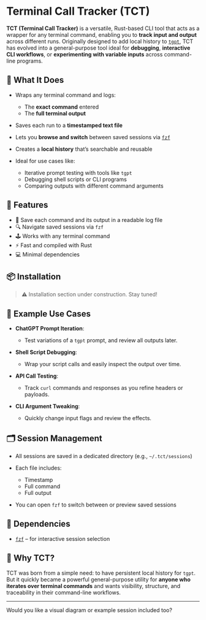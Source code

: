 # Terminal Call Tracker (TCT)

**TCT (Terminal Call Tracker)** is a versatile, Rust-based CLI tool that acts as a wrapper for any terminal command, enabling you to **track input and output** across different runs. Originally designed to add local history to [`tgpt`](https://github.com/cheusov/tgpt), TCT has evolved into a general-purpose tool ideal for **debugging**, **interactive CLI workflows**, or **experimenting with variable inputs** across command-line programs.

## 🔧 What It Does

* Wraps any terminal command and logs:

  * The **exact command** entered
  * The **full terminal output**
* Saves each run to a **timestamped text file**
* Lets you **browse and switch** between saved sessions via [`fzf`](https://github.com/junegunn/fzf)
* Creates a **local history** that’s searchable and reusable
* Ideal for use cases like:

  * Iterative prompt testing with tools like `tgpt`
  * Debugging shell scripts or CLI programs
  * Comparing outputs with different command arguments

## 🚀 Features

* 📝 Save each command and its output in a readable log file
* 🔍 Navigate saved sessions via `fzf`
* 🕹️ Works with any terminal command
* ⚡ Fast and compiled with Rust
* 💻 Minimal dependencies

## 📦 Installation

> ⚠️ Installation section under construction. Stay tuned!

## 🧪 Example Use Cases

* **ChatGPT Prompt Iteration**:

  * Test variations of a `tgpt` prompt, and review all outputs later.
* **Shell Script Debugging**:

  * Wrap your script calls and easily inspect the output over time.
* **API Call Testing**:

  * Track `curl` commands and responses as you refine headers or payloads.
* **CLI Argument Tweaking**:

  * Quickly change input flags and review the effects.

## 🗂️ Session Management

* All sessions are saved in a dedicated directory (e.g., `~/.tct/sessions`)
* Each file includes:

  * Timestamp
  * Full command
  * Full output
* You can open `fzf` to switch between or preview saved sessions

## 📌 Dependencies

* [`fzf`](https://github.com/junegunn/fzf) – for interactive session selection

## 📣 Why TCT?

TCT was born from a simple need: to have persistent local history for `tgpt`. But it quickly became a powerful general-purpose utility for **anyone who iterates over terminal commands** and wants visibility, structure, and traceability in their command-line workflows.

---

Would you like a visual diagram or example session included too?
